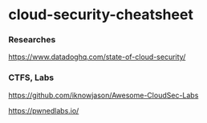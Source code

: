# cloud-security-cheatsheet

### Researches
https://www.datadoghq.com/state-of-cloud-security/

### CTFS, Labs
https://github.com/iknowjason/Awesome-CloudSec-Labs

https://pwnedlabs.io/